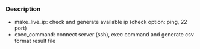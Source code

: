### Description
- make_live_ip: check and generate available ip (check option: ping, 22 port)
- exec_command: connect server (ssh), exec command and generate csv format result file
